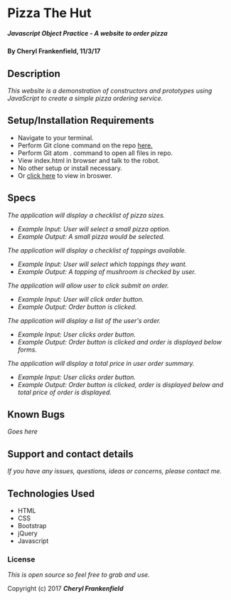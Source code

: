 # Pizza The Hut

##### Javascript Object Practice - A website to order pizza

#### By Cheryl Frankenfield, 11/3/17

## Description

_This website is a demonstration of constructors and prototypes using JavaScript to create a simple pizza ordering service._

## Setup/Installation Requirements

* Navigate to your terminal.
* Perform Git clone command on the repo [here.](link)
* Perform Git atom . command to open all files in repo.
* View index.html in browser and talk to the robot.
* No other setup or install necessary.
* Or [click here](link) to view in broswer.

## Specs

_The application will display a checklist of pizza sizes._
* _Example Input: User will select a small pizza option._
* _Example Output: A small pizza would be selected._

_The application will display a checklist of toppings available._
* _Example Input: User will select which toppings they want._
* _Example Output: A topping of mushroom is checked by user._

_The application will allow user to click submit on order._
* _Example Input: User will click order button._
* _Example Output: Order button is clicked._

_The application will display a list of the user's order._
* _Example Input: User clicks order button._
* _Example Output: Order button is clicked and order is displayed below forms._

_The application will display a total price in user order summary._
* _Example Input: User clicks order button._
* _Example Output: Order button is clicked, order is displayed below and total price of order is displayed._

## Known Bugs

_Goes here_

## Support and contact details

_If you have any issues, questions, ideas or concerns, please contact me._

## Technologies Used

* HTML
* CSS
* Bootstrap
* jQuery
* Javascript

### License

*This is open source so feel free to grab and use.*

Copyright (c) 2017 **_Cheryl Frankenfield_**
